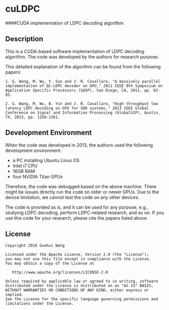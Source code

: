 # cuLDPC
####CUDA implementation of LDPC decoding algorithm

## Description
This is a CUDA-based software implementation of LDPC decoding algorithm. The code was developed by the authors for research purpose. 

This detailed explanation of the algorithm can be found from the following papers:

	1. G. Wang, M. Wu, Y. Sun and J. R. Cavallaro, "A massively parallel implementation of QC-LDPC decoder on GPU," 2011 IEEE 9th Symposium on Application Specific Processors (SASP), San Diego, CA, 2011, pp. 82-85.
	
	2. G. Wang, M. Wu, B. Yin and J. R. Cavallaro, "High throughput low latency LDPC decoding on GPU for SDR systems," 2013 IEEE Global Conference on Signal and Information Processing (GlobalSIP), Austin, TX, 2013, pp. 1258-1261.

## Development Environment
When the code was developed in 2013, the authors used the following development environment: 
* a PC installing Ubuntu Linux OS
* Intel i7 CPU
* 16GB RAM
* four NVIDIA Titan GPUs

Therefore, the code was debugged based on the above machine. There might be issues directly run the code on older or newer GPUs. Due to the device limitation, we cannot test the code on any other devices. 

The code is provided as is, and it can be used for any purpose, e.g., studying LDPC decoding, perform LDPC-related research, and so on. If you use this code for your research, please cite the papers listed above. 

## License
    Copyright 2016 Guohui Wang

    Licensed under the Apache License, Version 2.0 (the "License");
    you may not use this file except in compliance with the License.
    You may obtain a copy of the License at

       http://www.apache.org/licenses/LICENSE-2.0

    Unless required by applicable law or agreed to in writing, software
    distributed under the License is distributed on an "AS IS" BASIS,
    WITHOUT WARRANTIES OR CONDITIONS OF ANY KIND, either express or implied.
    See the License for the specific language governing permissions and
    limitations under the License.